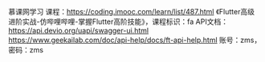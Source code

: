 慕课网学习
课程：https://coding.imooc.com/learn/list/487.html
《Flutter高级进阶实战-仿哔哩哔哩-掌握Flutter高阶技能》，课程标识：fa
API文档：https://api.devio.org/uapi/swagger-ui.html
https://www.geekailab.com/doc/api-help/docs/ft-api-help.html
账号：zms，密码：zms